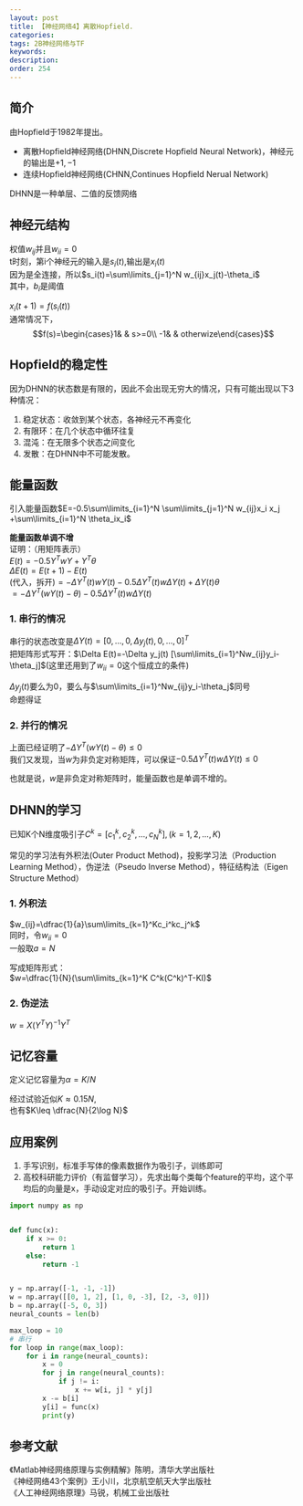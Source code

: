 ```yaml
---
layout: post
title: 【神经网络4】离散Hopfield.
categories:
tags: 2B神经网络与TF
keywords:
description:
order: 254
---
```



## 简介
由Hopfield于1982年提出。  


- 离散Hopfield神经网络(DHNN,Discrete Hopfield Neural Network)，神经元的输出是$+1,-1$
- 连续Hopfield神经网络(CHNN,Continues Hopfield Nerual Network)


DHNN是一种单层、二值的反馈网络


## 神经元结构
权值$w_{ij}$并且$w_{ii}=0$  
t时刻，第i个神经元的输入是$s_i(t)$,输出是$x_i(t)$  
因为是全连接，所以$s_i(t)=\sum\limits_{j=1}^N w_{ij}x_j(t)-\theta_i$  
其中，$b_i$是阈值


$x_i(t+1)=f(s_i(t))$  
通常情况下，$$f(s)=\begin{cases}1&   & s>=0\\
-1&   & otherwize\end{cases}$$

## Hopfield的稳定性
因为DHNN的状态数是有限的，因此不会出现无穷大的情况，只有可能出现以下3种情况：
1. 稳定状态：收敛到某个状态，各神经元不再变化
2. 有限环：在几个状态中循环往复
3. 混沌：在无限多个状态之间变化
4. 发散：在DHNN中不可能发散。


## 能量函数

引入能量函数$E=-0.5\sum\limits_{i=1}^N \sum\limits_{j=1}^N w_{ij}x_i x_j +\sum\limits_{i=1}^N \theta_ix_i$  


**能量函数单调不增**  
证明：（用矩阵表示）  
$E(t)=-0.5Y^T w Y +Y^T \theta$  
$\Delta E(t)=E(t+1)-E(t)$  
(代入，拆开)$=-\Delta Y^T(t)wY(t)-0.5\Delta Y^T(t) w\Delta Y(t)+\Delta Y(t) \theta$  
$=-\Delta Y^T(wY(t)-\theta)-0.5\Delta Y^T(t) w\Delta Y(t)$  
### 1. 串行的情况
串行的状态改变是$\Delta Y(t)=[0,...,0,\Delta y_j(t),0,...,0]^T$  
把矩阵形式写开：$\Delta E(t)=-\Delta y_j(t) [\sum\limits_{i=1}^Nw_{ij}y_i-\theta_j]$(这里还用到了$w_{ii}=0$这个恒成立的条件)  


$\Delta y_j(t)$要么为0，要么与$\sum\limits_{i=1}^Nw_{ij}y_i-\theta_j$同号  
命题得证  
### 2. 并行的情况
上面已经证明了$-\Delta Y^T(wY(t)-\theta)\leq 0$  
我们又发现，当$w$为非负定对称矩阵，可以保证$-0.5\Delta Y^T(t) w\Delta Y(t) \leq 0$


也就是说，$w$是非负定对称矩阵时，能量函数也是单调不增的。  


## DHNN的学习
已知K个N维度吸引子$C^k=[c_1^k,c_2^k,...,c_N^k],(k=1,2,...,K)$  


常见的学习法有外积法(Outer Product Method)，投影学习法（Production Learning Method），伪逆法（Pseudo Inverse Method），特征结构法（Eigen Structure Method）  


### 1. 外积法
$w_{ij}=\dfrac{1}{a}\sum\limits_{k=1}^Kc_i^kc_j^k$  
同时，令$w_{ii}=0$  
一般取$a=N$  


写成矩阵形式：  
$w=\dfrac{1}{N}(\sum\limits_{k=1}^K C^k(C^k)^T-KI)$  

### 2. 伪逆法
$w=X(Y^TY)^{-1}Y^T$  


## 记忆容量

定义记忆容量为$\alpha=K/N$  


经过试验近似$K \approx 0.15N$,  
也有$K\leq \dfrac{N}{2\log N}$  

## 应用案例
1. 手写识别，标准手写体的像素数据作为吸引子，训练即可
2. 高校科研能力评价（有监督学习），先求出每个类每个feature的平均，这个平均后的向量是x，手动设定对应的吸引子。开始训练。  


```py
import numpy as np


def func(x):
    if x >= 0:
        return 1
    else:
        return -1


y = np.array([-1, -1, -1])
w = np.array([[0, 1, 2], [1, 0, -3], [2, -3, 0]])
b = np.array([-5, 0, 3])
neural_counts = len(b)

max_loop = 10
# 串行
for loop in range(max_loop):
    for i in range(neural_counts):
        x = 0
        for j in range(neural_counts):
            if j != i:
                x += w[i, j] * y[j]
        x -= b[i]
        y[i] = func(x)
        print(y)
```



## 参考文献
《Matlab神经网络原理与实例精解》陈明，清华大学出版社   
《神经网络43个案例》王小川，北京航空航天大学出版社  
《人工神经网络原理》马锐，机械工业出版社  

